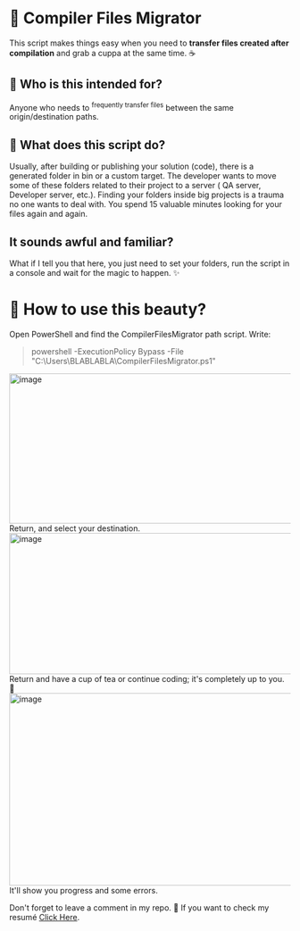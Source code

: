 # 🚀 Compiler Files Migrator

This script makes things easy when you need to **transfer files created after compilation** and grab a cuppa at the same time. ☕
## 👤 Who is this intended for?
Anyone who needs to <sup>frequently transfer files</sup> between the same origin/destination paths.

## 🤔 What does this script do?

Usually, after building or publishing your solution (code), there is a generated folder in bin or a custom target.
The developer wants to move some of these folders related to their project to a server ( QA server, Developer server, etc.).
Finding your folders inside big projects is a trauma no one wants to deal with. You spend 15 valuable minutes looking for your files again and again.

## It sounds awful and familiar?
What if I tell you that here, you just need to set your folders, run the script in a console and wait for the magic to happen. ✨

# 🧰 How to use this beauty?
  Open PowerShell and find the CompilerFilesMigrator path script.
  Write:
 > powershell -ExecutionPolicy Bypass -File "C:\Users\BLABLABLA\CompilerFilesMigrator.ps1"
<img width="1483" height="269" alt="image" src="https://github.com/user-attachments/assets/c8adf60d-0c9f-4391-9cea-daece68cee92" />
  Return, and select your destination.
  <img width="1480" height="253" alt="image" src="https://github.com/user-attachments/assets/36454740-00a6-479c-b810-4f0692f5516f" />
  Return and have a cup of tea or continue coding; it's completely up to you. 🍵
  <img width="1474" height="345" alt="image" src="https://github.com/user-attachments/assets/e2e8bee6-4460-4e77-989d-98c36acbe7eb" />
  It'll show you progress and some errors.
  
  
  Don't forget to leave a comment in my repo. 🙌
If you want to check my resumé [Click Here](https://jgengineer.com/).

